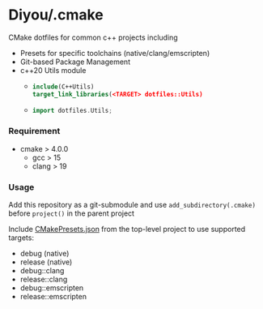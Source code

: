 # Diyou/.cmake

CMake dotfiles for common c++ projects including

- Presets for specific toolchains (native/clang/emscripten)
- Git-based Package Management
- c++20 Utils module
  - ```cmake
    include(C++Utils)
    target_link_libraries(<TARGET> dotfiles::Utils)
    ```
  - ```c++
    import dotfiles.Utils;
    ```

### Requirement

- cmake > 4.0.0
  - gcc > 15
  - clang > 19

### Usage

Add this repository as a git-submodule and use `add_subdirectory(.cmake)` before `project()` in the parent project

Include [CMakePresets.json](CMakePresets.json) from the top-level project to use supported targets:

- debug (native)
- release (native)
- debug::clang
- release::clang
- debug::emscripten
- release::emscripten
